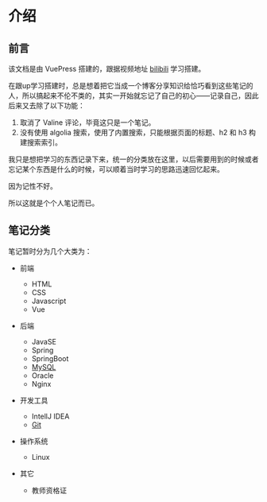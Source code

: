 # 介绍

## 前言

该文档是由 VuePress 搭建的，跟据视频地址 [bilibili](https://www.bilibili.com/video/av43316513/) 学习搭建。

在跟up学习搭建时，总是想着把它当成一个博客分享知识给恰巧看到这些笔记的人，所以搞起来不伦不类的，其实一开始就忘记了自己的初心——记录自己，因此后来又去除了以下功能：

1. 取消了 Valine 评论，毕竟这只是一个笔记。
2. 没有使用 algolia 搜索，使用了内置搜索，只能根据页面的标题、h2 和 h3 构建搜索索引。

我只是想把学习的东西记录下来，统一的分类放在这里，以后需要用到的时候或者忘记某个东西是什么的时候，可以顺着当时学习的思路迅速回忆起来。

因为记性不好。

所以这就是个个人笔记而已。


## 笔记分类
笔记暂时分为几个大类为：

- 前端
    - HTML
    - CSS
    - Javascript
    - Vue

- 后端
    - JavaSE
    - Spring
    - SpringBoot
    - [MySQL](/backend/mysql/)
    - Oracle
    - Nginx
        
- 开发工具
    - IntellJ IDEA
    - [Git](/tools/git/)

- 操作系统
    - Linux

- 其它
    - 教师资格证



